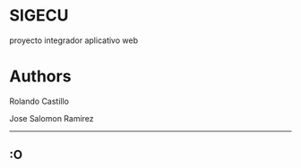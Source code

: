 # SIGECU
proyecto integrador aplicativo web

# Authors 
Rolando Castillo

Jose Salomon Ramirez

-------------------------------------------------------
:O
----




